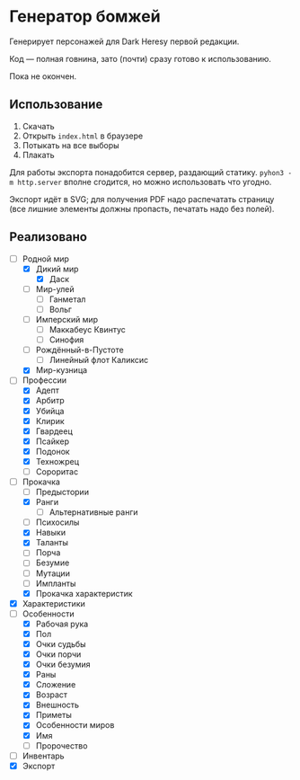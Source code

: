 # Генератор бомжей

Генерирует персонажей для Dark Heresy первой редакции.

Код — полная говнина, зато (почти) сразу готово к использованию.

Пока не окончен.

## Использование

 1. Скачать
 2. Открыть `index.html` в браузере
 3. Потыкать на все выборы
 4. Плакать

Для работы экспорта понадобится сервер, раздающий статику.
`pyhon3 -m http.server` вполне сгодится, но можно использовать
что угодно.

Экспорт идёт в SVG; для получения PDF надо распечатать страницу
(все лишние элементы должны пропасть, печатать надо без полей).

## Реализовано

 - [ ] Родной мир
   - [x] Дикий мир
     - [x] Даск
   - [ ] Мир-улей
     - [ ] Ганметал
     - [ ] Вольг
   - [ ] Имперский мир
     - [ ] Маккабеус Квинтус
     - [ ] Синофия
   - [ ] Рождённый-в-Пустоте
     - [ ] Линейный флот Каликсис
   - [x] Мир-кузница
 - [ ] Профессии
   - [x] Адепт
   - [x] Арбитр
   - [x] Убийца
   - [x] Клирик
   - [x] Гвардеец
   - [X] Псайкер
   - [X] Подонок
   - [X] Техножрец
   - [ ] Сороритас
 - [ ] Прокачка
   - [ ] Предыстории
   - [X] Ранги
     - [ ] Альтернативные ранги
   - [ ] Психосилы
   - [x] Навыки
   - [x] Таланты
   - [ ] Порча
   - [ ] Безумие
   - [ ] Мутации
   - [ ] Импланты
   - [X] Прокачка характеристик
 - [x] Характеристики
 - [ ] Особенности
   - [x] Рабочая рука
   - [x] Пол
   - [x] Очки судьбы
   - [x] Очки порчи
   - [x] Очки безумия
   - [x] Раны
   - [x] Сложение
   - [x] Возраст
   - [x] Внешность
   - [x] Приметы
   - [x] Особенности миров
   - [x] Имя
   - [ ] Пророчество
 - [ ] Инвентарь
 - [x] Экспорт
